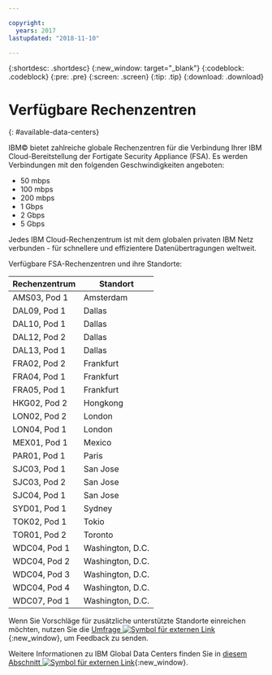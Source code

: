 ```yaml
---

copyright:
  years: 2017
lastupdated: "2018-11-10"

---
```


{:shortdesc: .shortdesc}
{:new_window: target="_blank"}
{:codeblock: .codeblock}
{:pre: .pre}
{:screen: .screen}
{:tip: .tip}
{:download: .download}

# Verfügbare Rechenzentren
{: #available-data-centers}

IBM© bietet zahlreiche globale Rechenzentren für die Verbindung Ihrer IBM Cloud-Bereitstellung der Fortigate Security Appliance (FSA). Es werden Verbindungen mit den folgenden Geschwindigkeiten angeboten:

* 50 mbps
* 100 mbps
* 200 mbps
* 1 Gbps
* 2 Gbps
* 5 Gbps

Jedes IBM Cloud-Rechenzentrum ist mit dem globalen privaten IBM Netz verbunden - für schnellere und effizientere Datenübertragungen weltweit.

Verfügbare FSA-Rechenzentren und ihre Standorte:

| Rechenzentrum | Standort |
| ----------- | -------- |
| AMS03, Pod 1 | Amsterdam |
| DAL09, Pod 1 | Dallas |
| DAL10, Pod 1 | Dallas |
| DAL12, Pod 2 | Dallas |
| DAL13, Pod 1 | Dallas |
| FRA02, Pod 2 | Frankfurt |
| FRA04, Pod 1 | Frankfurt |
| FRA05, Pod 1 | Frankfurt |
| HKG02, Pod 2 | Hongkong |
| LON02, Pod 2 | London |
| LON04, Pod 1 | London |
| MEX01, Pod 1 | Mexico |
| PAR01, Pod 1 | Paris |
| SJC03, Pod 1 | San Jose |
| SJC03, Pod 2 | San Jose |
| SJC04, Pod 1 | San Jose |
| SYD01, Pod 1 | Sydney |
| TOK02, Pod 1 | Tokio |
| TOR01, Pod 2 | Toronto |
| WDC04, Pod 1 | Washington, D.C. |
| WDC04, Pod 2 | Washington, D.C. |
| WDC04, Pod 3 | Washington, D.C. |
| WDC04, Pod 4 | Washington, D.C. |
| WDC07, Pod 1 | Washington, D.C. |

Wenn Sie Vorschläge für zusätzliche unterstützte Standorte einreichen möchten, nutzen Sie die [Umfrage ![Symbol für externen Link](../../icons/launch-glyph.svg "Symbol für externen Link")](http://ibm.biz/firewalllocations){:new_window}, um Feedback zu senden. 

Weitere Informationen zu IBM Global Data Centers finden Sie in [diesem Abschnitt ![Symbol für externen Link](../../icons/launch-glyph.svg "Symbol für externen Link")](https://www.ibm.com/cloud-computing/bluemix/data-centers){:new_window}. 
